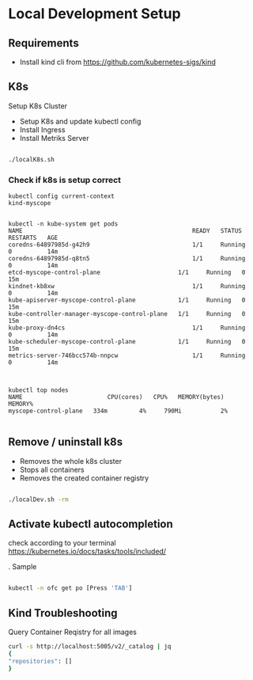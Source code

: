 # Local Development Setup

## Requirements

* Install kind cli from https://github.com/kubernetes-sigs/kind

## K8s

Setup K8s Cluster

* Setup K8s and update kubectl config
* Install Ingress
* Install Metriks Server

```bash

./localK8s.sh

```

### Check if k8s is setup correct

```
kubectl config current-context    
kind-myscope


kubectl -n kube-system get pods 
NAME                                                READY   STATUS    RESTARTS   AGE
coredns-64897985d-g42h9                             1/1     Running   0          14m
coredns-64897985d-q8tn5                             1/1     Running   0          14m
etcd-myscope-control-plane                      1/1     Running   0          15m
kindnet-kb8xw                                       1/1     Running   0          14m
kube-apiserver-myscope-control-plane            1/1     Running   0          15m
kube-controller-manager-myscope-control-plane   1/1     Running   0          15m
kube-proxy-dn4cs                                    1/1     Running   0          14m
kube-scheduler-myscope-control-plane            1/1     Running   0          15m
metrics-server-746bcc574b-nnpcw                     1/1     Running   0          14m



kubectl top nodes             
NAME                        CPU(cores)   CPU%   MEMORY(bytes)   MEMORY%   
myscope-control-plane   334m         4%     790Mi           2%        


```



## Remove / uninstall k8s

* Removes the whole k8s cluster
* Stops all containers
* Removes the created container registry


```bash

./localDev.sh -rm

```


## Activate kubectl autocompletion

check according to your terminal https://kubernetes.io/docs/tasks/tools/included/

. Sample
```bash

kubectl -n ofc get po [Press 'TAB']

```



## Kind Troubleshooting


Query Container Reqistry for all images

```bash
curl -s http://localhost:5005/v2/_catalog | jq
{
"repositories": []
}
```
